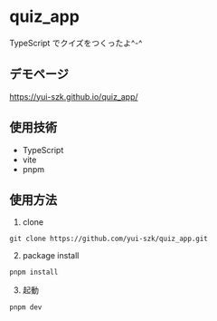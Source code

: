 # quiz_app

TypeScript でクイズをつくったよ^-^

## デモページ
https://yui-szk.github.io/quiz_app/

## 使用技術

- TypeScript
- vite
- pnpm

## 使用方法

1. clone

```shell
git clone https://github.com/yui-szk/quiz_app.git
```

2. package install

```shell
pnpm install
```

3. 起動

```shell
pnpm dev
```
